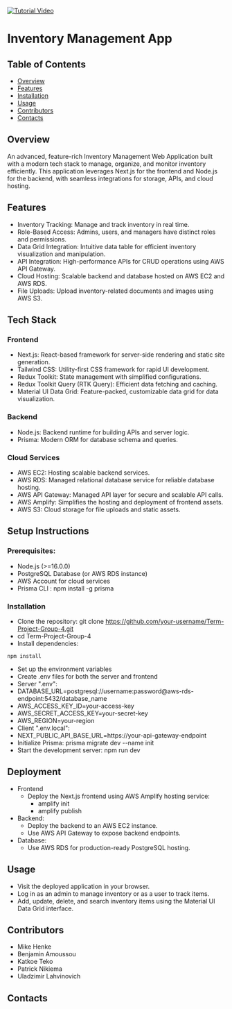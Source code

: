 [![Tutorial Video](https://img.youtube.com/vi/ddKQ8sZo_v8/0.jpg)](https://www.youtube.com/watch?v=ddKQ8sZo_v8)

# Inventory Management App
## Table of Contents
- [Overview](#overview)
- [Features](#features)
- [Installation](#installation)
- [Usage](#usage)
- [Contributors](#contributing)
- [Contacts](#contact)
## Overview
An advanced, feature-rich Inventory Management Web Application built with a modern tech stack to manage, organize, and monitor inventory efficiently. This application leverages Next.js for the frontend and Node.js for the backend, with seamless integrations for storage, APIs, and cloud hosting.

## Features
- Inventory Tracking: Manage and track inventory in real time.
- Role-Based Access: Admins, users, and managers have distinct roles and permissions.
- Data Grid Integration: Intuitive data table for efficient inventory visualization and manipulation.
- API Integration: High-performance APIs for CRUD operations using AWS API Gateway.
- Cloud Hosting: Scalable backend and database hosted on AWS EC2 and AWS RDS.
- File Uploads: Upload inventory-related documents and images using AWS S3.
## Tech Stack
### Frontend
- Next.js: React-based framework for server-side rendering and static site generation.
- Tailwind CSS: Utility-first CSS framework for rapid UI development.
- Redux Toolkit: State management with simplified configurations.
- Redux Toolkit Query (RTK Query): Efficient data fetching and caching.
- Material UI Data Grid: Feature-packed, customizable data grid for data visualization.
### Backend
- Node.js: Backend runtime for building APIs and server logic.
- Prisma: Modern ORM for database schema and queries.
### Cloud Services
- AWS EC2: Hosting scalable backend services.
- AWS RDS: Managed relational database service for reliable database hosting.
- AWS API Gateway: Managed API layer for secure and scalable API calls.
- AWS Amplify: Simplifies the hosting and deployment of frontend assets.
- AWS S3: Cloud storage for file uploads and static assets.
## Setup Instructions
### Prerequisites:
- Node.js (>=16.0.0)
- PostgreSQL Database (or AWS RDS instance)
- AWS Account for cloud services
- Prisma CLI : npm install -g prisma
### Installation
   - Clone the repository: git clone https://github.com/your-username/Term-Project-Group-4.git
   - cd Term-Project-Group-4
   - Install dependencies: 
   <div>
  <pre><code id="copy-command">npm install</code></pre>
</div>

   - Set up the environment variables
   - Create .env files for both the server and frontend
   - Server ".env":
   - DATABASE_URL=postgresql://username:password@aws-rds-endpoint:5432/database_name
   - AWS_ACCESS_KEY_ID=your-access-key
   - AWS_SECRET_ACCESS_KEY=your-secret-key
   - AWS_REGION=your-region
   - Client ".env.local":
   - NEXT_PUBLIC_API_BASE_URL=https://your-api-gateway-endpoint
   - Initialize Prisma: prisma migrate dev --name init
   - Start the development server: npm run dev
## Deployment
   - Frontend
     - Deploy the Next.js frontend using AWS Amplify  hosting service:
       - amplify init
       - amplify publish
   - Backend:
     - Deploy the backend to an AWS EC2 instance.
     - Use AWS API Gateway to expose backend endpoints.
   - Database:
     - Use AWS RDS for production-ready PostgreSQL hosting.
## Usage
- Visit the deployed application in your browser.
- Log in as an admin to manage inventory or as a user to track items.
- Add, update, delete, and search inventory items using the Material UI Data Grid interface. 
##  Contributors
- Mike Henke
- Benjamin Amoussou
- Katkoe Teko
- Patrick Nikiema
- Uladzimir Lahvinovich
## Contacts





    






